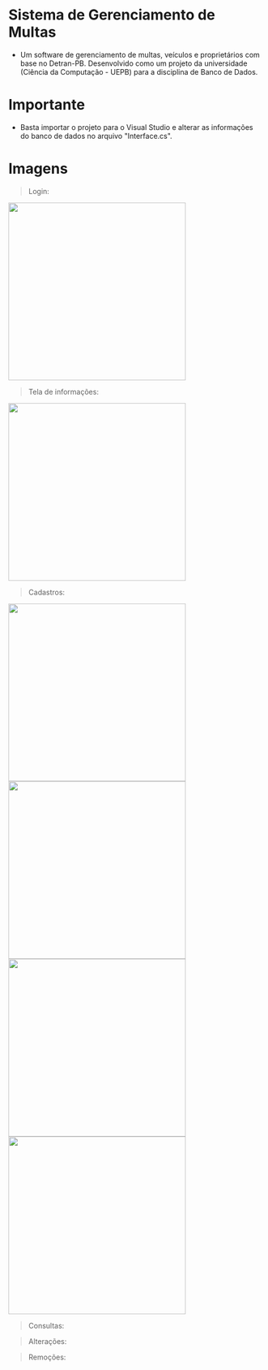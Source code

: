 # Sistema de Gerenciamento de Multas

* Um software de gerenciamento de multas, veículos e proprietários com base no Detran-PB.
Desenvolvido como um projeto da universidade (Ciência da Computação - UEPB) para a disciplina de Banco de Dados.

# Importante
* Basta importar o projeto para o Visual Studio e alterar as informações do banco de dados no arquivo "Interface.cs".

# Imagens

> Login:

<img src="https://github.com/lucasmlima08/Sistema-Gerenciamento-Multas/blob/master/img_login.png" width="350" />

> Tela de informações:

<img src="https://github.com/lucasmlima08/Sistema-Gerenciamento-Multas/blob/master/img_informacoes.png" width="350" />

> Cadastros:

<img src="https://github.com/lucasmlima08/Sistema-Gerenciamento-Multas/blob/master/img_informacoes.png" width="350" />
<img src="https://github.com/lucasmlima08/Sistema-Gerenciamento-Multas/blob/master/img_informacoes.png" width="350" />
<img src="https://github.com/lucasmlima08/Sistema-Gerenciamento-Multas/blob/master/img_informacoes.png" width="350" /><img src="https://github.com/lucasmlima08/Sistema-Gerenciamento-Multas/blob/master/img_informacoes.png" width="350" />

> Consultas:

> Alterações:

> Remoções:

